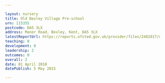 ```yaml
---

layout: nursery
title: Old Bexley Village Pre-school
urn: 115355
postcode: DA5 3LX
address: Manor Road, Bexley, Kent, DA5 3LX
latestReportUrl: https://reports.ofsted.gov.uk/provider/files/2481017/urn/115355.pdf
teaching: 0
development: 0
leadership: 2
outcomes: 0
overall: 2
date: 01 April 2018 
datePublish: 5 May 2015

---
```

